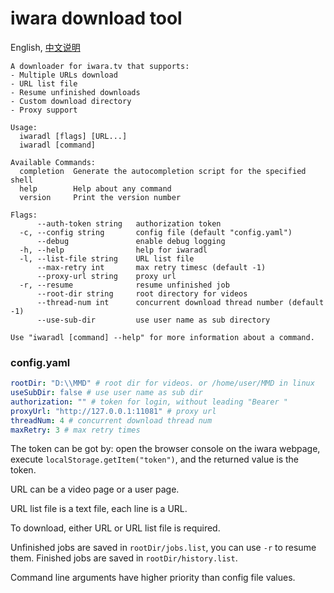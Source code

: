 # iwara download tool

English, [中文说明](readme.zh_CN.md)

```shell
A downloader for iwara.tv that supports:
- Multiple URLs download
- URL list file
- Resume unfinished downloads
- Custom download directory
- Proxy support

Usage:
  iwaradl [flags] [URL...]
  iwaradl [command]

Available Commands:
  completion  Generate the autocompletion script for the specified shell
  help        Help about any command
  version     Print the version number

Flags:
      --auth-token string   authorization token
  -c, --config string       config file (default "config.yaml")
      --debug               enable debug logging
  -h, --help                help for iwaradl
  -l, --list-file string    URL list file
      --max-retry int       max retry timesc (default -1)
      --proxy-url string    proxy url
  -r, --resume              resume unfinished job
      --root-dir string     root directory for videos
      --thread-num int      concurrent download thread number (default -1)
      --use-sub-dir         use user name as sub directory

Use "iwaradl [command] --help" for more information about a command.
```

### config.yaml

```yaml
rootDir: "D:\\MMD" # root dir for videos. or /home/user/MMD in linux
useSubDir: false # use user name as sub dir
authorization: "" # token for login, without leading "Bearer "
proxyUrl: "http://127.0.0.1:11081" # proxy url
threadNum: 4 # concurrent download thread num
maxRetry: 3 # max retry times
```

The token can be got by: open the browser console on the iwara webpage, execute `localStorage.getItem("token")`, and the returned value is the token.

URL can be a video page or a user page.

URL list file is a text file, each line is a URL.

To download, either URL or URL list file is required.

Unfinished jobs are saved in `rootDir/jobs.list`, you can use `-r` to resume them.
Finished jobs are saved in `rootDir/history.list`.

Command line arguments have higher priority than config file values.